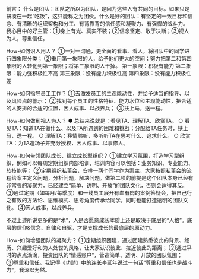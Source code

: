 前言：
什么是团队：团队之所以为团队，是因为这些人有共同的目标。如果只是拼凑在一起“吃饭”，这只能称之为团伙。什么是好的团队：有坚定的一致目标和信念、有清晰的组织架构和分工、有背靠背的信任感和凝聚力、有强悍的战斗力。
我心目中的好主管：①身上有光、真实不装；②信念坚定、敢于决断；③视人为人，尊重信任。

How-如何识人用人？
①一对一沟通，更全面的看事、看人，将团队中的同学进行四象限分类；
②重用第一象限的人，给予他们更大的空间；努力把第二和第四象限的人转化到第一象限；将第三象限的人干掉。
第一象限：积极有能力
第二象限：能力强积极性不高
第三象限：没有能力积极性高
第四象限：没有能力积极性差

How-如何指导员工工作？
①去激发员工的主观能动性，并给予适当的指导、以及风险点的警示；
②找到每个员工的性格特征、能力水位和主观能动性，把合适的人安排的合适的位置，因人成事、以战养兵；
③扶上马，送一程。

How-如何做到视人为人？
● 总结来说就是：看见TA、理解TA、欣赏TA。
○ 看见TA：知道TA在做什么、以及TA所遇到的困难和挑战；分配给TA任务时，扶上马，送一程。
○ 理解TA：移情聆听，多听听TA在思考什么、追求什么。
○ 欣赏TA：为TA造场子并充分授权，因人成事、以事修人。

How-如何带领团队成长、建立成长型组织？
①建立学习氛围，打造学习型组织，例如可以每周定期组织内部培训，培训内容可以包括：业务知识、专业能力、软技能等；
②定期组织私董会，安排一两个同学作为案主，大家按照私董会的流程给案主定义问题，分析问题，解决问题。做第二项的前提是这个团队本身已经有非常强的凝聚力，已经建立“简单、透明、开放”的团队文化，否则会适得其反。
③通过定期（如每月/每季度）和一线员工展开有血有肉的案例答疑会，把自己行之有效的方法论、思维模式、思考角度传承给同学，同时也能打造透明的团队文化。
④因人成事，以战养兵。

不过上述所说更多的是“术”，人是否愿意成长本质上还是取决于底层的“人格”。底层的信仰&信念、自律和自驱，才是支撑成长的最底层的原动力。

How-如何增强团队的凝聚力？
①定期组织团建，通过团建熟悉彼此的背景、经历、兴趣爱好和为人处世的风格，让大家认识彼此、拉近彼此的距离；
②通过平时的点点滴滴，投资团队的“情感账户”，营造简单、透明、开放的团队氛围；  
③尊重和信任。我记得《功勋》中的连长李延年说过一句话“尊重和信任也是战斗力”，我深以为然。